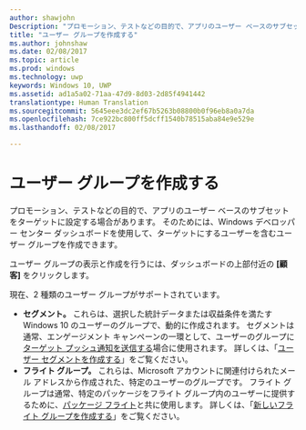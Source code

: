 ```yaml
---
author: shawjohn
Description: "プロモーション、テストなどの目的で、アプリのユーザー ベースのサブセットをターゲットにするために使用できるユーザー グループを作成する方法を説明します。"
title: "ユーザー グループを作成する"
ms.author: johnshaw
ms.date: 02/08/2017
ms.topic: article
ms.prod: windows
ms.technology: uwp
keywords: Windows 10, UWP
ms.assetid: ad1a5a02-71aa-47d9-8d03-2d85f4941442
translationtype: Human Translation
ms.sourcegitcommit: 5645eee3dc2ef67b5263b08800b0f96eb8a0a7da
ms.openlocfilehash: 7ce922bc800ff5dcff1540b78515aba84e9e529e
ms.lasthandoff: 02/08/2017

---
```


# <a name="create-customer-groups"></a>ユーザー グループを作成する

プロモーション、テストなどの目的で、アプリのユーザー ベースのサブセットをターゲットに設定する場合があります。 そのためには、Windows デベロッパー センター ダッシュボードを使用して、ターゲットにするユーザーを含むユーザー グループを作成できます。

ユーザー グループの表示と作成を行うには、ダッシュボードの上部付近の **[顧客]** をクリックします。

現在、2 種類のユーザー グループがサポートされています。

- **セグメント。** これらは、選択した統計データまたは収益条件を満たす Windows 10 のユーザーのグループで、動的に作成されます。 セグメントは通常、エンゲージメント キャンペーンの一環として、ユーザーのグループに[ターゲット プッシュ通知を送信する](send-push-notifications-to-your-apps-customers.md)場合に使用されます。 詳しくは、「[ユーザー セグメントを作成する](create-customer-segments.md)」をご覧ください。
- **フライト グループ。** これらは、Microsoft アカウントに関連付けられたメール アドレスから作成された、特定のユーザーのグループです。 フライト グループは通常、特定のパッケージをフライト グループ内のユーザーに提供するために、[パッケージ フライト](package-flights.md)と共に使用します。 詳しくは、「[新しいフライト グループを作成する](package-flights.md#create-a-new-flight-group)」をご覧ください。

